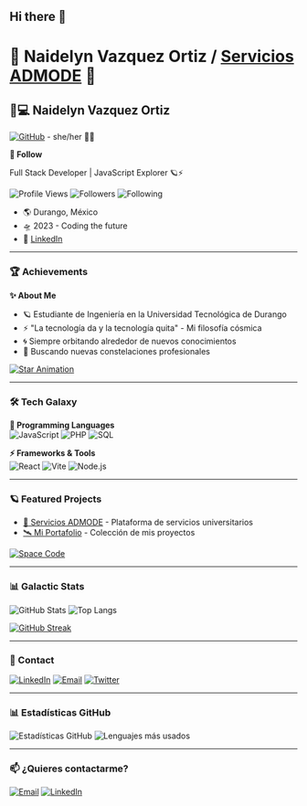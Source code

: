 ## Hi there 👋

# 🚀 Naidelyn Vazquez Ortiz / [Servicios ADMODE](https://servicios.admodelutd.online/) 🌌

## 👩💻 Naidelyn Vazquez Ortiz
[![GitHub](https://img.shields.io/badge/-NinaOrtiz1-181717?style=for-the-badge&logo=github&logoColor=white)](https://github.com/NinaOrtiz1) - she/her 👩🚀

**🌠 Follow** 

Full Stack Developer | JavaScript Explorer 🪐⚡

![Profile Views](https://komarev.com/ghpvc/?username=NinaOrtiz1&color=blueviolet&style=flat-square)
![Followers](https://img.shields.io/github/followers/NinaOrtiz1?color=ff69b4&label=Followers&style=flat-square)
![Following](https://img.shields.io/github/following/NinaOrtiz1?color=9cf&label=Following&style=flat-square)

- 🌎 Durango, México  
- 🛸 2023 - Coding the future  
- 🔗 [LinkedIn](https://www.linkedin.com/in/vazquez-ortiz-naidelyn-22268829a/)  

---

### 🏆 Achievements

**✨ About Me**

- 🪐 Estudiante de Ingeniería en la Universidad Tecnológica de Durango  
- ⚡ "La tecnología da y la tecnología quita" - Mi filosofía cósmica  
- 🌀 Siempre orbitando alrededor de nuevos conocimientos  
- 🌟 Buscando nuevas constelaciones profesionales  

[![Star Animation](https://media.giphy.com/media/v1.Y2lkPTc5MGI3NjExcWJtY3R6b3J1bWx0eGJ6Z3B1dWx5Y2Z6eHl4dGJtYzB6a3FyZyZlcD12MV9pbnRlcm5hbF9naWZfYnlfaWQmY3Q9Zw/3o7aTskHEUdgCQAXde/giphy.gif)](https://giphy.com/gifs/loop-galaxy-3o7aTskHEUdgCQAXde)

---

### 🛠 Tech Galaxy

**🌌 Programming Languages**  
![JavaScript](https://img.shields.io/badge/-JavaScript-F7DF1E?style=for-the-badge&logo=javascript&logoColor=black&labelColor=000)
![PHP](https://img.shields.io/badge/-PHP-777BB4?style=for-the-badge&logo=php&logoColor=white&labelColor=4F5B93)
![SQL](https://img.shields.io/badge/-SQL-4479A1?style=for-the-badge&logo=mysql&logoColor=white&labelColor=2C4E63)

**⚡ Frameworks & Tools**  
![React](https://img.shields.io/badge/-React-61DAFB?style=for-the-badge&logo=react&logoColor=black&labelColor=000)
![Vite](https://img.shields.io/badge/-Vite-646CFF?style=for-the-badge&logo=vite&logoColor=white&labelColor=000)
![Node.js](https://img.shields.io/badge/-Node.js-339933?style=for-the-badge&logo=node.js&logoColor=white&labelColor=000)

---

### 🪐 Featured Projects

- [🌠 Servicios ADMODE](https://servicios.admodelutd.online/) - Plataforma de servicios universitarios  
- [🛰️ Mi Portafolio](https://github.com/NinaOrtiz1) - Colección de mis proyectos  

[![Space Code](https://media.giphy.com/media/v1.Y2lkPTc5MGI3NjExcWJtY3R6b3J1bWx0eGJ6Z3B1dWx5Y2Z6eHl4dGJtYzB6a3FyZyZlcD12MV9pbnRlcm5hbF9naWZfYnlfaWQmY3Q9Zw/26tn33aiTi1jkl6H6/giphy.gif)](https://giphy.com/gifs/code-coding-programmer-26tn33aiTi1jkl6H6)

---

### 📊 Galactic Stats

![GitHub Stats](https://github-readme-stats.vercel.app/api?username=NinaOrtiz1&show_icons=true&theme=radical&bg_color=0d1117&title_color=ce09ec&text_color=9fef00&icon_color=00ffff&border_color=6e5494&border_radius=10)
![Top Langs](https://github-readme-stats.vercel.app/api/top-langs/?username=NinaOrtiz1&layout=compact&theme=radical&bg_color=0d1117&title_color=ce09ec&text_color=9fef00&icon_color=00ffff&border_color=6e5494&border_radius=10)

[![GitHub Streak](https://streak-stats.demolab.com?user=NinaOrtiz1&theme=radical&background=0D1117&border=6E5494&stroke=9FEF00&ring=CE09EC&fire=FF7D47&currStreakNum=9FEF00&sideNums=00FFFF&currStreakLabel=CE09EC&sideLabels=00FFFF&dates=9FEF00)](https://git.io/streak-stats)

---

### 📡 Contact

[![LinkedIn](https://img.shields.io/badge/-LinkedIn-0A66C2?style=for-the-badge&logo=linkedin&logoColor=white)](https://www.linkedin.com/in/vazquez-ortiz-naidelyn-22268829a/)
[![Email](https://img.shields.io/badge/-Email-EA4335?style=for-the-badge&logo=gmail&logoColor=white)](mailto:tu@email.com)
[![Twitter](https://img.shields.io/badge/-Twitter-1DA1F2?style=for-the-badge&logo=twitter&logoColor=white)](https://twitter.com/)

---

### 📊 Estadísticas GitHub

![Estadísticas GitHub](https://github-readme-stats.vercel.app/api?username=NinaOrtiz1&show_icons=true&theme=radical)
![Lenguajes más usados](https://github-readme-stats.vercel.app/api/top-langs/?username=NinaOrtiz1&layout=compact&theme=radical)

---

### 📫 ¿Quieres contactarme?
[![Email](https://img.shields.io/badge/-Email-D14836?style=flat&logo=gmail&logoColor=white)](ortiznina493@gmail.com)
[![LinkedIn](https://img.shields.io/badge/-LinkedIn-0077B5?style=flat&logo=linkedin&logoColor=white)](https://www.linkedin.com/in/vazquez-ortiz-naidelyn-22268829a/)
